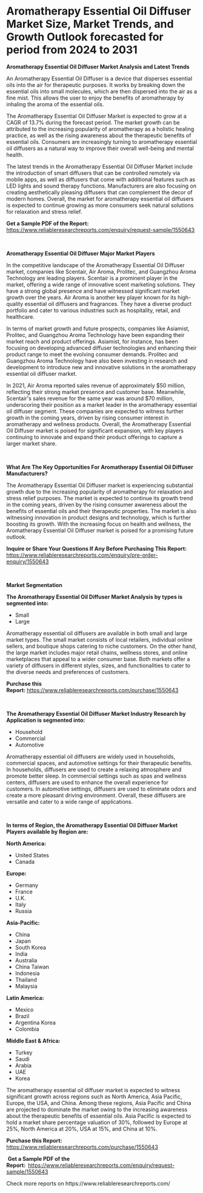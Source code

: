 <p><h1>Aromatherapy Essential Oil Diffuser Market Size, Market Trends, and Growth Outlook forecasted for period from 2024 to 2031</h1></p><p><strong>Aromatherapy Essential Oil Diffuser Market Analysis and Latest Trends</strong></p>
<p><p>An Aromatherapy Essential Oil Diffuser is a device that disperses essential oils into the air for therapeutic purposes. It works by breaking down the essential oils into small molecules, which are then dispersed into the air as a fine mist. This allows the user to enjoy the benefits of aromatherapy by inhaling the aroma of the essential oils.</p><p>The Aromatherapy Essential Oil Diffuser Market is expected to grow at a CAGR of 13.7% during the forecast period. The market growth can be attributed to the increasing popularity of aromatherapy as a holistic healing practice, as well as the rising awareness about the therapeutic benefits of essential oils. Consumers are increasingly turning to aromatherapy essential oil diffusers as a natural way to improve their overall well-being and mental health.</p><p>The latest trends in the Aromatherapy Essential Oil Diffuser Market include the introduction of smart diffusers that can be controlled remotely via mobile apps, as well as diffusers that come with additional features such as LED lights and sound therapy functions. Manufacturers are also focusing on creating aesthetically pleasing diffusers that can complement the decor of modern homes. Overall, the market for aromatherapy essential oil diffusers is expected to continue growing as more consumers seek natural solutions for relaxation and stress relief.</p></p>
<p><strong>Get a Sample PDF of the Report:&nbsp;</strong> <a href="https://www.reliableresearchreports.com/enquiry/request-sample/1550643">https://www.reliableresearchreports.com/enquiry/request-sample/1550643</a></p>
<p>&nbsp;</p>
<p><strong>Aromatherapy Essential Oil Diffuser Major Market Players</strong></p>
<p><p>In the competitive landscape of the Aromatherapy Essential Oil Diffuser market, companies like Scentair, Air Aroma, Prolitec, and Guangzhou Aroma Technology are leading players. Scentair is a prominent player in the market, offering a wide range of innovative scent marketing solutions. They have a strong global presence and have witnessed significant market growth over the years. Air Aroma is another key player known for its high-quality essential oil diffusers and fragrances. They have a diverse product portfolio and cater to various industries such as hospitality, retail, and healthcare. </p><p>In terms of market growth and future prospects, companies like Asiamist, Prolitec, and Guangzhou Aroma Technology have been expanding their market reach and product offerings. Asiamist, for instance, has been focusing on developing advanced diffuser technologies and enhancing their product range to meet the evolving consumer demands. Prolitec and Guangzhou Aroma Technology have also been investing in research and development to introduce new and innovative solutions in the aromatherapy essential oil diffuser market.</p><p>In 2021, Air Aroma reported sales revenue of approximately $50 million, reflecting their strong market presence and customer base. Meanwhile, Scentair's sales revenue for the same year was around $70 million, underscoring their position as a market leader in the aromatherapy essential oil diffuser segment. These companies are expected to witness further growth in the coming years, driven by rising consumer interest in aromatherapy and wellness products. Overall, the Aromatherapy Essential Oil Diffuser market is poised for significant expansion, with key players continuing to innovate and expand their product offerings to capture a larger market share.</p></p>
<p>&nbsp;</p>
<p><strong>What Are The Key Opportunities For Aromatherapy Essential Oil Diffuser Manufacturers?</strong></p>
<p><p>The Aromatherapy Essential Oil Diffuser market is experiencing substantial growth due to the increasing popularity of aromatherapy for relaxation and stress relief purposes. The market is expected to continue its growth trend in the coming years, driven by the rising consumer awareness about the benefits of essential oils and their therapeutic properties. The market is also witnessing innovation in product designs and technology, which is further boosting its growth. With the increasing focus on health and wellness, the Aromatherapy Essential Oil Diffuser market is poised for a promising future outlook.</p></p>
<p><strong>Inquire or Share Your Questions If Any Before Purchasing This Report:</strong> <a href="https://www.reliableresearchreports.com/enquiry/pre-order-enquiry/1550643">https://www.reliableresearchreports.com/enquiry/pre-order-enquiry/1550643</a></p>
<p>&nbsp;</p>
<p><strong>Market Segmentation</strong></p>
<p><strong>The Aromatherapy Essential Oil Diffuser Market Analysis by types is segmented into:</strong></p>
<p><ul><li>Small</li><li>Large</li></ul></p>
<p><p>Aromatherapy essential oil diffusers are available in both small and large market types. The small market consists of local retailers, individual online sellers, and boutique shops catering to niche customers. On the other hand, the large market includes major retail chains, wellness stores, and online marketplaces that appeal to a wider consumer base. Both markets offer a variety of diffusers in different styles, sizes, and functionalities to cater to the diverse needs and preferences of customers.</p></p>
<p><strong>Purchase this Report:&nbsp;</strong><a href="https://www.reliableresearchreports.com/purchase/1550643">https://www.reliableresearchreports.com/purchase/1550643</a></p>
<p>&nbsp;</p>
<p><strong>The Aromatherapy Essential Oil Diffuser Market Industry Research by Application is segmented into:</strong></p>
<p><ul><li>Household</li><li>Commercial</li><li>Automotive</li></ul></p>
<p><p>Aromatherapy essential oil diffusers are widely used in households, commercial spaces, and automotive settings for their therapeutic benefits. In households, diffusers are used to create a relaxing atmosphere and promote better sleep. In commercial settings such as spas and wellness centers, diffusers are used to enhance the overall experience for customers. In automotive settings, diffusers are used to eliminate odors and create a more pleasant driving environment. Overall, these diffusers are versatile and cater to a wide range of applications.</p></p>
<p>&nbsp;</p>
<p><strong>In terms of Region, the Aromatherapy Essential Oil Diffuser Market Players available by Region are:</strong></p>
<p>
    <p> <strong> North America: </strong>
        <ul>
            <li>United States</li>
            <li>Canada</li>
        </ul>
        </p> 
    <p> <strong> Europe: </strong>
        <ul>
            <li>Germany</li>
            <li>France</li>
            <li>U.K.</li>
            <li>Italy</li>
            <li>Russia</li>
        </ul>
        </p> 
    <p> <strong> Asia-Pacific: </strong>
        <ul>
            <li>China</li>
            <li>Japan</li>
            <li>South Korea</li>
            <li>India</li>
            <li>Australia</li>
            <li>China Taiwan</li>
            <li>Indonesia</li>
            <li>Thailand</li>
            <li>Malaysia</li>
        </ul>
        </p> 
    <p> <strong> Latin America: </strong>
        <ul>
            <li>Mexico</li>
            <li>Brazil</li>
            <li>Argentina Korea</li>
            <li>Colombia</li>
        </ul>
        </p> 
    <p> <strong> Middle East & Africa: </strong>
        <ul>
            <li>Turkey</li>
            <li>Saudi</li>
            <li>Arabia</li>
            <li>UAE</li>
            <li>Korea</li>
        </ul>
    </p>
    </p>
<p><p>The aromatherapy essential oil diffuser market is expected to witness significant growth across regions such as North America, Asia Pacific, Europe, the USA, and China. Among these regions, Asia Pacific and China are projected to dominate the market owing to the increasing awareness about the therapeutic benefits of essential oils. Asia Pacific is expected to hold a market share percentage valuation of 30%, followed by Europe at 25%, North America at 20%, USA at 15%, and China at 10%.</p></p>
<p><strong>Purchase this Report: </strong><a href="https://www.reliableresearchreports.com/purchase/1550643">https://www.reliableresearchreports.com/purchase/1550643</a></p>
<p>&nbsp;<strong>Get a Sample PDF of the Report:&nbsp;&nbsp;</strong><a href="https://www.reliableresearchreports.com/enquiry/request-sample/1550643">https://www.reliableresearchreports.com/enquiry/request-sample/1550643</a></p>
<p><strong></strong></p>
<p>Check more reports on https://www.reliableresearchreports.com/</p>